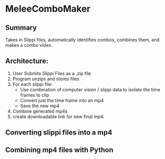 # MeleeComboMaker

## Summary

Takes in Slippi files, automatically identifies combos, combines them, and makes a combo video.

## Architecture:

1. User Submits Slippi Files as a .zip file
2. Program unzips and stores files
3. For each slippi file:
   - Use combination of computer vision / slippi data to isolate the time frames to clip
   - Convert just the time frame into an mp4
   - Save the new mp4
4. Combine generated mp4s
5. create downloadable link for new final mp4.

## Converting slippi files into a mp4

## Combining mp4 files with Python
